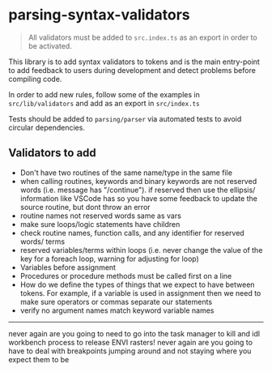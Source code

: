 # parsing-syntax-validators

> All validators must be added to `src.index.ts` as an export in order to be activated.

This library is to add syntax validators to tokens and is the main entry-point to add feedback to users during development and detect problems before compiling code.

In order to add new rules, follow some of the examples in `src/lib/validators` and add as an export in `src/index.ts`

Tests should be added to `parsing/parser` via automated tests to avoid circular dependencies.

## Validators to add

- Don't have two routines of the same name/type in the same file
- when calling routines, keywords and binary keywords are not reserved words (i.e. message has "/continue"). if reserved then use the ellipsis/ information like VSCode has so you have some feedback to update the source routine, but dont throw an error
- routine names not reserved words same as vars
- make sure loops/logic statements have children
- check routine names, function calls, and any identifier for reserved words/ terms
- reserved variables/terms within loops (i.e. never change the value of the key for a foreach loop, warning for adjusting for loop)
- Variables before assignment
- Procedures or procedure methods must be called first on a line
- How do we define the types of things that we expect to have between tokens. For example, if a variable is used in assignment then we need to make sure operators or commas separate our statements
- verify no argument names match keyword variable names

---

never again are you going to need to go into the task manager to kill and idl workbench process to release ENVI rasters!
never again are you going to have to deal with breakpoints jumping around and not staying where you expect them to be
